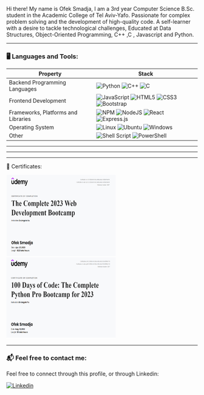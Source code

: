 <p aligment="center">
  
</p>


Hi there!
My name is Ofek Smadja, 
I am a 3rd year Computer Science B.Sc. student in the Academic College of Tel Aviv-Yafo.
Passionate for complex problem solving and the development of high-quality code.
A self-learner with a desire to tackle technological challenges,
Educated at Data Structures, Object-Oriented Programming, C++ ,C , Javascript and Python.

---


### 🖥️ Languages and Tools:

| Property                     | Stack                                                                                                                                                                                                                                                                                                                                                                                                                                                                                                                                                                                                                                                                                                                                                                          |
| ---------------------------- | ----------------------------------------------------------------------------------------------------------------------------------------------------------------------------------------------------------------------------------------------------------------------------------------------------------------------------------------------------------------------------------------------------------------------------------------------------------------------------------------------------------------------------------------------------------------------------------------------------------------------------------------------------------------------------------------------------------------------------------------------------------------------------- |
| Backend Programming Languages        | ![Python](https://img.shields.io/badge/python-3670A0?style=for-the-badge&logo=python&logoColor=ffdd54) ![C++](https://img.shields.io/badge/c++-%2300599C.svg?style=for-the-badge&logo=c%2B%2B&logoColor=white) ![C](https://img.shields.io/badge/C-A8B9CC?logo=C&logoColor=white&style=for-the-badge)                                                                                                                                                      |
| Frontend Development         | ![JavaScript](https://img.shields.io/badge/javascript-%23323330.svg?style=for-the-badge&logo=javascript&logoColor=%23F7DF1E) ![HTML5](https://img.shields.io/badge/html5-%23E34F26.svg?style=for-the-badge&logo=html5&logoColor=white) ![CSS3](https://img.shields.io/badge/css3-%231572B6.svg?style=for-the-badge&logo=css3&logoColor=white) ![Bootstrap](https://img.shields.io/badge/bootstrap-%23563D7C.svg?style=for-the-badge&logo=bootstrap&logoColor=white)                                                                                                                                                                                                                                                                                                                                                     |
| Frameworks, Platforms and Libraries        | ![NPM](https://img.shields.io/badge/NPM-%23CB3837.svg?style=for-the-badge&logo=npm&logoColor=white) ![NodeJS](https://img.shields.io/badge/node.js-6DA55F?style=for-the-badge&logo=node.js&logoColor=white) ![React](https://img.shields.io/badge/react-%2320232a.svg?style=for-the-badge&logo=react&logoColor=%2361DAFB) ![Express.js](https://img.shields.io/badge/express.js-%23404d59.svg?style=for-the-badge&logo=express&logoColor=%2361DAFB)                                                                                                                                                       |
| Operating System           | ![Linux](https://img.shields.io/badge/Linux-FCC624?style=for-the-badge&logo=linux&logoColor=black) ![Ubuntu](https://img.shields.io/badge/Ubuntu-E95420?style=for-the-badge&logo=ubuntu&logoColor=white) ![Windows](https://img.shields.io/badge/Windows-0078D6?style=for-the-badge&logo=windows&logoColor=white)                                                                                                                                                                                                                                                                                                                                                        |
| Other |         ![Shell Script](https://img.shields.io/badge/shell_script-%23121011.svg?style=for-the-badge&logo=gnu-bash&logoColor=white) ![PowerShell](https://img.shields.io/badge/PowerShell-%235391FE.svg?style=for-the-badge&logo=powershell&logoColor=white)                                                              
---
                  
---




---

🏅 Certificates:

<p aligment="center">
    <img src="WebDevelopment.png" alt="Web funddamentals" width="288" height="214"/>&nbsp;
    <img src="Python.png" alt="Python" width="288" height="214"/>&nbsp;
  </p>
  
---

### 📬 Feel free to contact me:
<p>
     Feel free to connect through this profile, or through Linkedin:
</p>
 <p>
  <a href="https://www.linkedin.com/in/ofek-smadja/"><img alt="Linkedin" src="https://img.shields.io/badge/linkedin-0077B5?logo=linkedin&logoColor=white&style=for-the-badge" /></a>
 </p>                         
<!--

